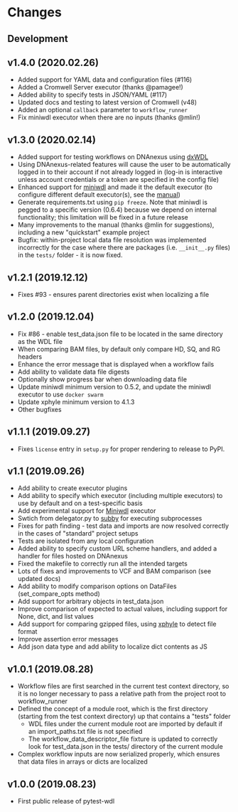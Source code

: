 # Changes

## Development



## v1.4.0 (2020.02.26)

* Added support for YAML data and configuration files (#116)
* Added a Cromwell Server executor (thanks @pamagee!)
* Added ability to specify tests in JSON/YAML (#117)
* Updated docs and testing to latest version of Cromwell (v48)
* Added an optional `callback` parameter to `workflow_runner`
* Fix miniwdl executor when there are no inputs (thanks @mlin!)

## v1.3.0 (2020.02.14)

* Added support for testing workflows on DNAnexus using [dxWDL](https://github.com/dnanexus/dxWDL)
* Using DNAnexus-related features will cause the user to be automatically logged in to their account if not already logged in (log-in is interactive unless account credentials or a token are specified in the config file)
* Enhanced support for [miniwdl]() and made it the default executor (to configure different default executor(s), see the [manual](https://pytest-wdl.readthedocs.io/en/stable/manual.html#configuration))
* Generate requirements.txt using `pip freeze`. Note that miniwdl is pegged to a specific version (0.6.4) because we depend on internal functionality; this limitation will be fixed in a future release
* Many improvements to the manual (thanks @mlin for suggestions), including a new "quickstart" example project
* Bugfix: within-project local data file resolution was implemented incorrectly for the case where there are packages (i.e. `__init__.py` files) in the `tests/` folder - it is now fixed.
    
## v1.2.1 (2019.12.12)

* Fixes #93 - ensures parent directories exist when localizing a file

## v1.2.0 (2019.12.04)

* Fix #86 - enable test_data.json file to be located in the same directory as the WDL file
* When comparing BAM files, by default only compare HD, SQ, and RG headers
* Enhance the error message that is displayed when a workflow fails
* Add ability to validate data file digests
* Optionally show progress bar when downloading data file
* Update miniwdl minimum version to 0.5.2, and update the miniwdl executor to use `docker swarm`
* Update xphyle minimum version to 4.1.3
* Other bugfixes

## v1.1.1 (2019.09.27)

* Fixes `license` entry in `setup.py` for proper rendering to release to PyPI.

## v1.1 (2019.09.26)

* Add ability to create executor plugins
* Add ability to specify which executor (including multiple executors) to use by default and on a test-specific basis
* Add experimental support for [Miniwdl](https://github.com/chanzuckerberg/miniwdl) executor
* Swtich from delegator.py to [subby](https://github.com/jdidion/subby) for executing subprocesses
* Fixes for path finding - test data and imports are now resolved correctly in the cases of "standard" project setups
* Tests are isolated from any local configuration
* Added ability to specify custom URL scheme handlers, and added a handler for files hosted on DNAnexus
* Fixed the makefile to correctly run all the intended targets
* Lots of fixes and improvements to VCF and BAM comparison (see updated docs)
* Add ability to modify comparison options on DataFiles (set_compare_opts method)
* Add support for arbitrary objects in test_data.json
* Improve comparison of expected to actual values, including support for None, dict, and list values
* Add support for comparing gzipped files, using [xphyle](https://github.com/jdidion/xphyle) to detect file format
* Improve assertion error messages
* Add json data type and add ability to localize dict contents as JS

## v1.0.1 (2019.08.28)

* Workflow files are first searched in the current test context directory, so it is no longer necessary to pass a relative path from the project root to workflow_runner
* Defined the concept of a module root, which is the first directory (starting from the test context directory) up that contains a "tests" folder
    * WDL files under the current module root are imported by default if an import_paths.txt file is not specified
    * The workflow_data_descriptor_file fixture is updated to correctly look for test_data.json in the tests/ directory of the current module
* Complex workflow inputs are now serialized properly, which ensures that data files in arrays or dicts are localized

## v1.0.0 (2019.08.23)

* First public release of pytest-wdl
